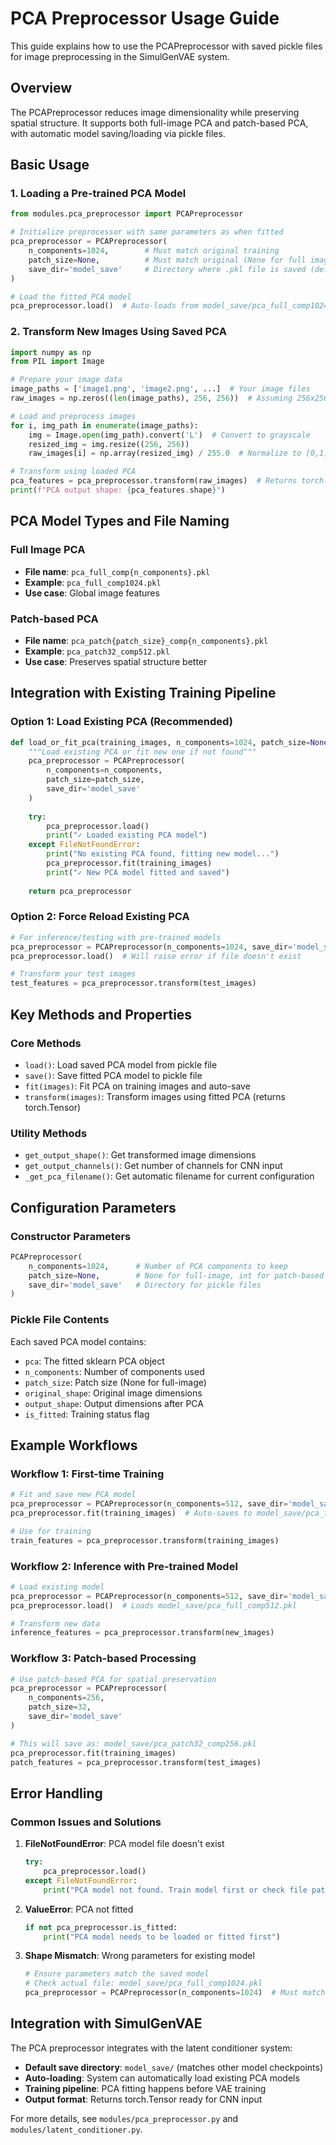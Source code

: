 # PCA Preprocessor Usage Guide

This guide explains how to use the PCAPreprocessor with saved pickle files for image preprocessing in the SimulGenVAE system.

## Overview

The PCAPreprocessor reduces image dimensionality while preserving spatial structure. It supports both full-image PCA and patch-based PCA, with automatic model saving/loading via pickle files.

## Basic Usage

### 1. Loading a Pre-trained PCA Model

```python
from modules.pca_preprocessor import PCAPreprocessor

# Initialize preprocessor with same parameters as when fitted
pca_preprocessor = PCAPreprocessor(
    n_components=1024,        # Must match original training
    patch_size=None,          # Must match original (None for full image PCA)
    save_dir='model_save'     # Directory where .pkl file is saved (default)
)

# Load the fitted PCA model
pca_preprocessor.load()  # Auto-loads from model_save/pca_full_comp1024.pkl
```

### 2. Transform New Images Using Saved PCA

```python
import numpy as np
from PIL import Image

# Prepare your image data
image_paths = ['image1.png', 'image2.png', ...]  # Your image files
raw_images = np.zeros((len(image_paths), 256, 256))  # Assuming 256x256 images

# Load and preprocess images
for i, img_path in enumerate(image_paths):
    img = Image.open(img_path).convert('L')  # Convert to grayscale
    resized_img = img.resize((256, 256))
    raw_images[i] = np.array(resized_img) / 255.0  # Normalize to [0,1]

# Transform using loaded PCA
pca_features = pca_preprocessor.transform(raw_images)  # Returns torch.Tensor
print(f"PCA output shape: {pca_features.shape}")
```

## PCA Model Types and File Naming

### Full Image PCA
- **File name**: `pca_full_comp{n_components}.pkl`
- **Example**: `pca_full_comp1024.pkl`
- **Use case**: Global image features

### Patch-based PCA
- **File name**: `pca_patch{patch_size}_comp{n_components}.pkl`
- **Example**: `pca_patch32_comp512.pkl`
- **Use case**: Preserves spatial structure better

## Integration with Existing Training Pipeline

### Option 1: Load Existing PCA (Recommended)
```python
def load_or_fit_pca(training_images, n_components=1024, patch_size=None):
    """Load existing PCA or fit new one if not found"""
    pca_preprocessor = PCAPreprocessor(
        n_components=n_components, 
        patch_size=patch_size,
        save_dir='model_save'
    )
    
    try:
        pca_preprocessor.load()
        print("✓ Loaded existing PCA model")
    except FileNotFoundError:
        print("No existing PCA found, fitting new model...")
        pca_preprocessor.fit(training_images)
        print("✓ New PCA model fitted and saved")
    
    return pca_preprocessor
```

### Option 2: Force Reload Existing PCA
```python
# For inference/testing with pre-trained models
pca_preprocessor = PCAPreprocessor(n_components=1024, save_dir='model_save')
pca_preprocessor.load()  # Will raise error if file doesn't exist

# Transform your test images
test_features = pca_preprocessor.transform(test_images)
```

## Key Methods and Properties

### Core Methods
- `load()`: Load saved PCA model from pickle file
- `save()`: Save fitted PCA model to pickle file
- `fit(images)`: Fit PCA on training images and auto-save
- `transform(images)`: Transform images using fitted PCA (returns torch.Tensor)

### Utility Methods
- `get_output_shape()`: Get transformed image dimensions
- `get_output_channels()`: Get number of channels for CNN input
- `_get_pca_filename()`: Get automatic filename for current configuration

## Configuration Parameters

### Constructor Parameters
```python
PCAPreprocessor(
    n_components=1024,      # Number of PCA components to keep
    patch_size=None,        # None for full-image, int for patch-based
    save_dir='model_save'   # Directory for pickle files
)
```

### Pickle File Contents
Each saved PCA model contains:
- `pca`: The fitted sklearn PCA object
- `n_components`: Number of components used
- `patch_size`: Patch size (None for full-image)
- `original_shape`: Original image dimensions
- `output_shape`: Output dimensions after PCA
- `is_fitted`: Training status flag

## Example Workflows

### Workflow 1: First-time Training
```python
# Fit and save new PCA model
pca_preprocessor = PCAPreprocessor(n_components=512, save_dir='model_save')
pca_preprocessor.fit(training_images)  # Auto-saves to model_save/pca_full_comp512.pkl

# Use for training
train_features = pca_preprocessor.transform(training_images)
```

### Workflow 2: Inference with Pre-trained Model
```python
# Load existing model
pca_preprocessor = PCAPreprocessor(n_components=512, save_dir='model_save')
pca_preprocessor.load()  # Loads model_save/pca_full_comp512.pkl

# Transform new data
inference_features = pca_preprocessor.transform(new_images)
```

### Workflow 3: Patch-based Processing
```python
# Use patch-based PCA for spatial preservation
pca_preprocessor = PCAPreprocessor(
    n_components=256, 
    patch_size=32,
    save_dir='model_save'
)

# This will save as: model_save/pca_patch32_comp256.pkl
pca_preprocessor.fit(training_images)
patch_features = pca_preprocessor.transform(test_images)
```

## Error Handling

### Common Issues and Solutions

1. **FileNotFoundError**: PCA model file doesn't exist
   ```python
   try:
       pca_preprocessor.load()
   except FileNotFoundError:
       print("PCA model not found. Train model first or check file path.")
   ```

2. **ValueError**: PCA not fitted
   ```python
   if not pca_preprocessor.is_fitted:
       print("PCA model needs to be loaded or fitted first")
   ```

3. **Shape Mismatch**: Wrong parameters for existing model
   ```python
   # Ensure parameters match the saved model
   # Check actual file: model_save/pca_full_comp1024.pkl
   pca_preprocessor = PCAPreprocessor(n_components=1024)  # Must match
   ```

## Integration with SimulGenVAE

The PCA preprocessor integrates with the latent conditioner system:

- **Default save directory**: `model_save/` (matches other model checkpoints)
- **Auto-loading**: System can automatically load existing PCA models
- **Training pipeline**: PCA fitting happens before VAE training
- **Output format**: Returns torch.Tensor ready for CNN input

For more details, see `modules/pca_preprocessor.py` and `modules/latent_conditioner.py`.